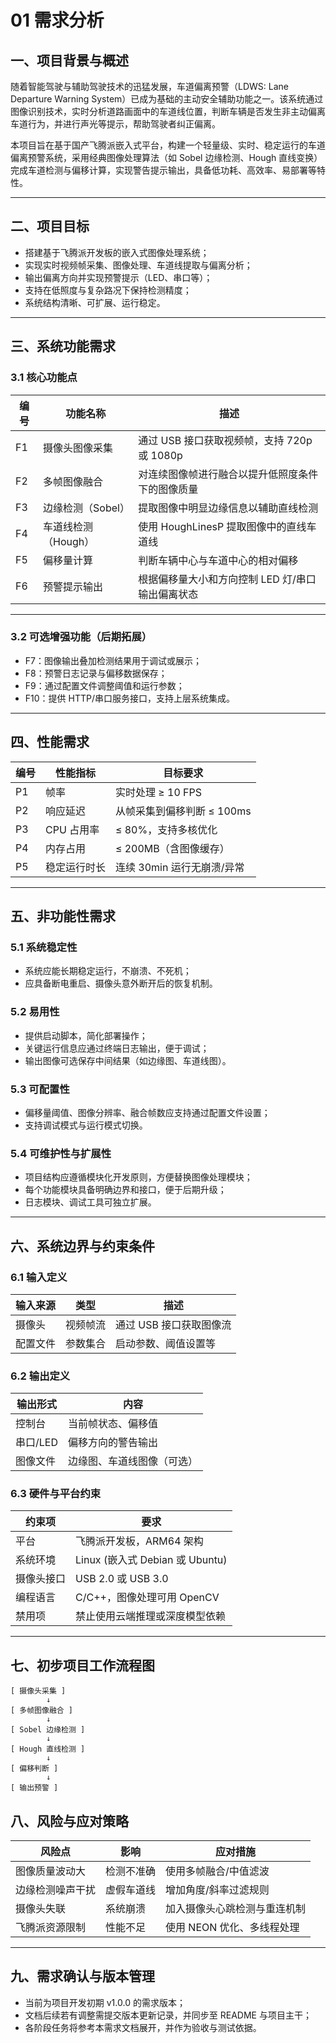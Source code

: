 # 01 需求分析

## 一、项目背景与概述

随着智能驾驶与辅助驾驶技术的迅猛发展，车道偏离预警（LDWS: Lane Departure Warning System）已成为基础的主动安全辅助功能之一。该系统通过图像识别技术，实时分析道路画面中的车道线位置，判断车辆是否发生非主动偏离车道行为，并进行声光等提示，帮助驾驶者纠正偏离。

本项目旨在基于国产飞腾派嵌入式平台，构建一个轻量级、实时、稳定运行的车道偏离预警系统，采用经典图像处理算法（如 Sobel 边缘检测、Hough 直线变换）完成车道检测与偏移计算，实现警告提示输出，具备低功耗、高效率、易部署等特性。

---

## 二、项目目标

- 搭建基于飞腾派开发板的嵌入式图像处理系统；
- 实现实时视频帧采集、图像处理、车道线提取与偏离分析；
- 输出偏离方向并实现预警提示（LED、串口等）；
- 支持在低照度与复杂路况下保持检测精度；
- 系统结构清晰、可扩展、运行稳定。

---

## 三、系统功能需求

### 3.1 核心功能点

| 编号 | 功能名称            | 描述                                             |
| ---- | ------------------- | ------------------------------------------------ |
| F1   | 摄像头图像采集      | 通过 USB 接口获取视频帧，支持 720p 或 1080p      |
| F2   | 多帧图像融合        | 对连续图像帧进行融合以提升低照度条件下的图像质量 |
| F3   | 边缘检测（Sobel）   | 提取图像中明显边缘信息以辅助直线检测             |
| F4   | 车道线检测（Hough） | 使用 HoughLinesP 提取图像中的直线车道线          |
| F5   | 偏移量计算          | 判断车辆中心与车道中心的相对偏移                 |
| F6   | 预警提示输出        | 根据偏移量大小和方向控制 LED 灯/串口输出偏离状态 |

---

### 3.2 可选增强功能（后期拓展）

- F7：图像输出叠加检测结果用于调试或展示；
- F8：预警日志记录与偏移数据保存；
- F9：通过配置文件调整阈值和运行参数；
- F10：提供 HTTP/串口服务接口，支持上层系统集成。

---

## 四、性能需求

| 编号 | 性能指标     | 目标要求                   |
| ---- | ------------ | -------------------------- |
| P1   | 帧率         | 实时处理 ≥ 10 FPS          |
| P2   | 响应延迟     | 从帧采集到偏移判断 ≤ 100ms |
| P3   | CPU 占用率   | ≤ 80%，支持多核优化        |
| P4   | 内存占用     | ≤ 200MB（含图像缓存）      |
| P5   | 稳定运行时长 | 连续 30min 运行无崩溃/异常 |

---

## 五、非功能性需求

### 5.1 系统稳定性
- 系统应能长期稳定运行，不崩溃、不死机；
- 应具备断电重启、摄像头意外断开后的恢复机制。

### 5.2 易用性
- 提供启动脚本，简化部署操作；
- 关键运行信息应通过终端日志输出，便于调试；
- 输出图像可选保存中间结果（如边缘图、车道线图）。

### 5.3 可配置性
- 偏移量阈值、图像分辨率、融合帧数应支持通过配置文件设置；
- 支持调试模式与运行模式切换。

### 5.4 可维护性与扩展性
- 项目结构应遵循模块化开发原则，方便替换图像处理模块；
- 每个功能模块具备明确边界和接口，便于后期升级；
- 日志模块、调试工具可独立扩展。

---

## 六、系统边界与约束条件

### 6.1 输入定义

| 输入来源 | 类型     | 描述                    |
| -------- | -------- | ----------------------- |
| 摄像头   | 视频帧流 | 通过 USB 接口获取图像流 |
| 配置文件 | 参数集合 | 启动参数、阈值设置等    |

### 6.2 输出定义

| 输出形式 | 内容                       |
| -------- | -------------------------- |
| 控制台   | 当前帧状态、偏移值         |
| 串口/LED | 偏移方向的警告输出         |
| 图像文件 | 边缘图、车道线图像（可选） |

### 6.3 硬件与平台约束

| 约束项     | 要求                            |
| ---------- | ------------------------------- |
| 平台       | 飞腾派开发板，ARM64 架构        |
| 系统环境   | Linux (嵌入式 Debian 或 Ubuntu) |
| 摄像头接口 | USB 2.0 或 USB 3.0              |
| 编程语言   | C/C++，图像处理可用 OpenCV      |
| 禁用项     | 禁止使用云端推理或深度模型依赖  |

---

## 七、初步项目工作流程图

```text
[ 摄像头采集 ]
        ↓
[ 多帧图像融合 ]
        ↓
[ Sobel 边缘检测 ]
        ↓
[ Hough 直线检测 ]
        ↓
[ 偏移判断 ]
        ↓
[ 输出预警 ]
```

## 八、风险与应对策略

| 风险点           | 影响       | 应对措施                     |
| ---------------- | ---------- | ---------------------------- |
| 图像质量波动大   | 检测不准确 | 使用多帧融合/中值滤波        |
| 边缘检测噪声干扰 | 虚假车道线 | 增加角度/斜率过滤规则        |
| 摄像头失联       | 系统崩溃   | 加入摄像头心跳检测与重连机制 |
| 飞腾派资源限制   | 性能不足   | 使用 NEON 优化、多线程处理   |



------

## 九、需求确认与版本管理

- 当前为项目开发初期 v1.0.0 的需求版本；
- 文档后续若有调整需提交版本更新记录，并同步至 README 与项目主干；
- 各阶段任务将参考本需求文档展开，并作为验收与测试依据。
